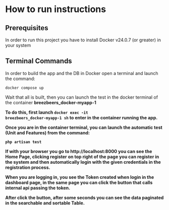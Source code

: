 # How to run instructions
## Prerequisites
In order to run this project you have to install Docker v24.0.7 (or greater) in your system

## Terminal Commands
In order to build the app and the DB in Docker open a terminal and launch the command:

<code>docker compose up</code>

Wait that all is built, then you can launch the test in the docker terminal of the container <b>breezbeers_docker-myapp-1<b/>

To do this, first launch <code>docker exec -it breezbeers_docker-myapp-1 sh</code> to enter in the container running the app.

Once you are in the container terminal, you can launch the automatic test (Unit and Features) from the command:

<code>php artisan test</code>

If with your browser you go to http://localhost:8000 you can see the Home Page, clicking register on top right of the page you can register in the system and then automatically login with the given credentials in the registration process.

When you are logging in, you see the Token created when login in the dashboard page, in the same page you can click the button that calls internal api passing the token.

After click the button, after some seconds you can see the data paginated in the searchable and sortable Table.
